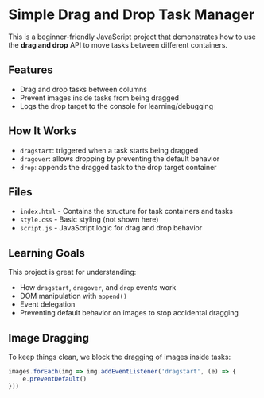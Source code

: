 # Simple Drag and Drop Task Manager

This is a beginner-friendly JavaScript project that demonstrates how to use the **drag and drop** API to move tasks between different containers.

## Features

- Drag and drop tasks between columns
- Prevent images inside tasks from being dragged
- Logs the drop target to the console for learning/debugging

## How It Works

- `dragstart`: triggered when a task starts being dragged
- `dragover`: allows dropping by preventing the default behavior
- `drop`: appends the dragged task to the drop target container

## Files

- `index.html` - Contains the structure for task containers and tasks
- `style.css` - Basic styling (not shown here)
- `script.js` - JavaScript logic for drag and drop behavior

## Learning Goals

This project is great for understanding:
- How `dragstart`, `dragover`, and `drop` events work
- DOM manipulation with `append()`
- Event delegation
- Preventing default behavior on images to stop accidental dragging

## Image Dragging

To keep things clean, we block the dragging of images inside tasks:

```js
images.forEach(img => img.addEventListener('dragstart', (e) => {
    e.preventDefault() 
}))
